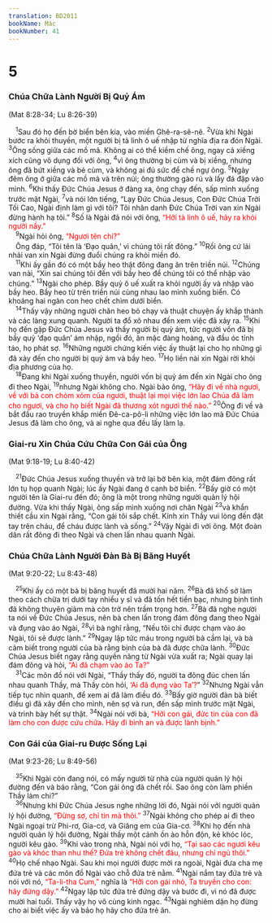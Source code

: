 ```yaml
---
translation: BD2011
bookName: Mác 
bookNumber: 41
---
```


<div class="title"><h1>5</h1><h3>Chúa Chữa Lành Người Bị Quỷ Ám</h3><p>(Mat 8:28-34; Lu 8:26-39)</p></div>
<span class="verse mac_5_1"> <sup>1</sup>Sau đó họ đến bờ biển bên kia, vào miền Ghê-ra-sê-nê. </span>
<span class="verse mac_5_2"><sup>2</sup>Vừa khi Ngài bước ra khỏi thuyền, một người bị tà linh ô uế nhập từ nghĩa địa ra đón Ngài. </span>
<span class="verse mac_5_3"><sup>3</sup>Ông sống giữa các mồ mả. Không ai có thể kiềm chế ông, ngay cả xiềng xích cũng vô dụng đối với ông, </span>
<span class="verse mac_5_4"><sup>4</sup>vì ông thường bị cùm và bị xiềng, nhưng ông đã bứt xiềng và bẻ cùm, và không ai đủ sức để chế ngự ông. </span>
<span class="verse mac_5_5"><sup>5</sup>Ngày đêm ông ở giữa các mồ mả và trên núi; ông thường gào rú và lấy đá đập vào mình. </span>
<span class="verse mac_5_6"><sup>6</sup>Khi thấy Ðức Chúa Jesus ở đàng xa, ông chạy đến, sấp mình xuống trước mặt Ngài, </span>
<span class="verse mac_5_7"><sup>7</sup>và nói lớn tiếng, “Lạy Ðức Chúa Jesus, Con Ðức Chúa Trời Tối Cao, Ngài định làm gì với tôi? Tôi nhân danh Ðức Chúa Trời van xin Ngài đừng hành hạ tôi.” </span>
<span class="verse mac_5_8"><sup>8</sup>Số là Ngài đã nói với ông, <font color="red">“Hỡi tà linh ô uế, hãy ra khỏi người nầy.” </font><br/></span>
<span class="verse mac_5_9"> <sup>9</sup>Ngài hỏi ông, <font color="red">“Ngươi tên chi?”</font><br/> Ông đáp, “Tôi tên là ‘Ðạo quân,’ vì chúng tôi rất đông.” </span>
<span class="verse mac_5_10"><sup>10</sup>Rồi ông cứ lải nhải van xin Ngài đừng đuổi chúng ra khỏi miền đó.<br/></span>
<span class="verse mac_5_11"> <sup>11</sup>Khi ấy gần đó có một bầy heo thật đông đang ăn trên triền núi. </span>
<span class="verse mac_5_12"><sup>12</sup>Chúng van nài, “Xin sai chúng tôi đến với bầy heo để chúng tôi có thể nhập vào chúng.” </span>
<span class="verse mac_5_13"><sup>13</sup>Ngài cho phép. Bầy quỷ ô uế xuất ra khỏi người ấy và nhập vào bầy heo. Bầy heo từ trên triền núi cùng nhau lao mình xuống biển. Có khoảng hai ngàn con heo chết chìm dưới biển.<br/></span>
<span class="verse mac_5_14"> <sup>14</sup>Thấy vậy những người chăn heo bỏ chạy và thuật chuyện ấy khắp thành và các làng xung quanh. Người ta đổ xô nhau đến xem việc đã xảy ra. </span>
<span class="verse mac_5_15"><sup>15</sup>Khi họ đến gặp Ðức Chúa Jesus và thấy người bị quỷ ám, tức người vốn đã bị bầy quỷ ‘đạo quân’ ám nhập, ngồi đó, ăn mặc đàng hoàng, và đầu óc tỉnh táo, họ phát sợ. </span>
<span class="verse mac_5_16"><sup>16</sup>Những người chứng kiến việc ấy thuật lại cho họ những gì đã xảy đến cho người bị quỷ ám và bầy heo. </span>
<span class="verse mac_5_17"><sup>17</sup>Họ liền nài xin Ngài rời khỏi địa phương của họ.<br/></span>
<span class="verse mac_5_18"> <sup>18</sup>Ðang khi Ngài xuống thuyền, người vốn bị quỷ ám đến xin Ngài cho ông đi theo Ngài, </span>
<span class="verse mac_5_19"><sup>19</sup>nhưng Ngài không cho. Ngài bảo ông, <font color="red">“Hãy đi về nhà ngươi, về với bà con chòm xóm của ngươi, thuật lại mọi việc lớn lao Chúa đã làm cho ngươi, và cho họ biết Ngài đã thương xót ngươi thế nào.” </font></span>
<span class="verse mac_5_20"><sup>20</sup>Ông đi về và bắt đầu rao truyền khắp miền Ðê-ca-pô-li những việc lớn lao mà Ðức Chúa Jesus đã làm cho ông, và ai nghe qua đều lấy làm lạ.<br/></span>
<div class="title"><h3>Giai-ru Xin Chúa Cứu Chữa Con Gái của Ông</h3><p>(Mat 9:18-19; Lu 8:40-42)</p></div>
<span class="verse mac_5_21"> <sup>21</sup>Ðức Chúa Jesus xuống thuyền và trở lại bờ bên kia, một đám đông rất lớn tụ họp quanh Ngài; lúc ấy Ngài đang ở cạnh bờ biển. </span>
<span class="verse mac_5_22"><sup>22</sup>Bấy giờ có một người tên là Giai-ru đến đó; ông là một trong những người quản lý hội đường. Vừa khi thấy Ngài, ông sấp mình xuống nơi chân Ngài </span>
<span class="verse mac_5_23"><sup>23</sup>và khẩn thiết cầu xin Ngài rằng, “Con gái tôi sắp chết. Kính xin Thầy vui lòng đến đặt tay trên cháu, để cháu được lành và sống.” </span>
<span class="verse mac_5_24"><sup>24</sup>Vậy Ngài đi với ông. Một đoàn dân rất đông đi theo Ngài và chen lấn nhau quanh Ngài.<br/></span>
<div class="title"><h3>Chúa Chữa Lành Người Ðàn Bà Bị Băng Huyết</h3><p>(Mat 9:20-22; Lu 8:43-48)</p></div>
<span class="verse mac_5_25"> <sup>25</sup>Khi ấy có một bà bị băng huyết đã mười hai năm. </span>
<span class="verse mac_5_26"><sup>26</sup>Bà đã khổ sở làm theo cách chữa trị dưới tay nhiều y sĩ và đã tốn hết tiền bạc, nhưng bịnh tình đã không thuyên giảm mà còn trở nên trầm trọng hơn. </span>
<span class="verse mac_5_27"><sup>27</sup>Bà đã nghe người ta nói về Ðức Chúa Jesus, nên bà chen lấn trong đám đông đang theo Ngài và đụng vào áo Ngài, </span>
<span class="verse mac_5_28"><sup>28</sup>vì bà nghĩ rằng, “Nếu tôi chỉ được chạm vào áo Ngài, tôi sẽ được lành.” </span>
<span class="verse mac_5_29"><sup>29</sup>Ngay lập tức máu trong người bà cầm lại, và bà cảm biết trong người của bà rằng bịnh của bà đã được chữa lành. </span>
<span class="verse mac_5_30"><sup>30</sup>Ðức Chúa Jesus biết ngay rằng quyền năng từ Ngài vừa xuất ra; Ngài quay lại đám đông và hỏi, <font color="red">“Ai đã chạm vào áo Ta?”</font><br/></span>
<span class="verse mac_5_31"> <sup>31</sup>Các môn đồ nói với Ngài, “Thầy thấy đó, người ta đông đúc chen lấn nhau quanh Thầy, mà Thầy còn hỏi, <font color="red">‘Ai đã đụng vào Ta’?</font>” </span>
<span class="verse mac_5_32"><sup>32</sup>Nhưng Ngài vẫn tiếp tục nhìn quanh, để xem ai đã làm điều đó. </span>
<span class="verse mac_5_33"><sup>33</sup>Bấy giờ người đàn bà biết điều gì đã xảy đến cho mình, nên sợ và run, đến sấp mình trước mặt Ngài, và trình bày hết sự thật. </span>
<span class="verse mac_5_34"><sup>34</sup>Ngài nói với bà, <font color="red">“Hỡi con gái, đức tin của con đã làm cho con được cứu chữa. Hãy đi bình an và được lành bịnh.”</font><br/></span>
<div class="title"><h3>Con Gái của Giai-ru Ðược Sống Lại</h3><p>(Mat 9:23-26; Lu 8:49-56)</p></div>
<span class="verse mac_5_35"> <sup>35</sup>Khi Ngài còn đang nói, có mấy người từ nhà của người quản lý hội đường đến và báo rằng, “Con gái ông đã chết rồi. Sao ông còn làm phiền Thầy làm chi?”<br/></span>
<span class="verse mac_5_36"> <sup>36</sup>Nhưng khi Ðức Chúa Jesus nghe những lời đó, Ngài nói với người quản lý hội đường, <font color="red">“Ðừng sợ, chỉ tin mà thôi.” </font></span>
<span class="verse mac_5_37"><sup>37</sup>Ngài không cho phép ai đi theo Ngài ngoại trừ Phi-rơ, Gia-cơ, và Giăng em của Gia-cơ. </span>
<span class="verse mac_5_38"><sup>38</sup>Khi họ đến nhà người quản lý hội đường, Ngài thấy một cảnh ồn ào hỗn độn, kẻ khóc lóc, người kêu gào. </span>
<span class="verse mac_5_39"><sup>39</sup>Khi vào trong nhà, Ngài nói với họ, <font color="red">“Tại sao các ngươi kêu gào và khóc than như thế? Ðứa trẻ không chết đâu, nhưng chỉ ngủ thôi.” </font></span>
<span class="verse mac_5_40"><sup>40</sup>Họ chế nhạo Ngài. Sau khi mọi người được mời ra ngoài, Ngài đưa cha mẹ đứa trẻ và các môn đồ Ngài vào chỗ đứa trẻ nằm. </span>
<span class="verse mac_5_41"><sup>41</sup>Ngài nắm tay đứa trẻ và nói với nó, <font color="red">“Ta-li-tha Cum,” </font>nghĩa là <font color="red">“Hỡi con gái nhỏ, Ta truyền cho con: hãy đứng dậy.” </font></span>
<span class="verse mac_5_42"><sup>42</sup>Ngay lập tức đứa trẻ đứng dậy và bước đi, vì nó đã được mười hai tuổi. Thấy vậy họ vô cùng kinh ngạc. </span>
<span class="verse mac_5_43"><sup>43</sup>Ngài nghiêm dặn họ đừng cho ai biết việc ấy và bảo họ hãy cho đứa trẻ ăn.<br/></span>
